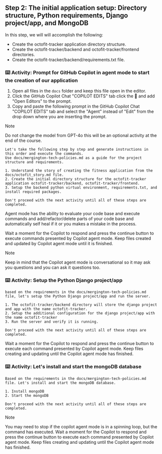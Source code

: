 ## Step 2: The initial application setup: Directory structure, Python requirements, Django project/app, and MongoDB

In this step, we will will accomplish the following:
- Create the octofit-tracker application directory structure.
- Create the octofit-tracker/backend and octofit-tracker/frontend directories.
- Create the octofit-tracker/backend/requirements.txt file. 

### :keyboard: Activity: Prompt for GitHub Copilot in agent mode to start the creation of our application

1. Open all files in the `docs` folder and keep this file open in the editor.
2. Click the GitHub Copilot Chat "COPILOT EDITS" tab click the :paperclip: and add "Open Editors" to the prompt.
3. Copy and paste the following prompt in the GitHub Copilot Chat "COPILOT EDITS" tab and select the "Agent" instead of "Edit" from the drop down where you are inserting the prompt.
>[!NOTE]
> Do not change the model from GPT-4o this will be an optional activity at the end of the course.

```text
Let's take the following step by step and generate instructions in this order and execute the commands.
Use docs/mergington-tech-policies.md as a guide for the project structure and requirements.

1. Understand the story of creating the fitness application from the docs/octofit_story.md file.
2. Create the initial directory structure for the octofit-tracker application octofit-tracker/backend, octofit-tracker/frontend.
3. Setup the backend python virtual environment, requirements.txt, and install required packages.

Don't proceed with the next activity until all of these steps are completed.
```

Agent mode has the ability to evaluate your code base and execute commands and add/refactor/delete parts of your code base and automatically self heal if it or you makes a mistake in the process.

Wait a moment for the Copilot to respond and press the continue button to execute commands presented by Copilot agent mode.
Keep files created and updated by Copilot agent mode until it is finished.

> [!NOTE]
> Keep in mind that the Copilot agent mode is conversational so it may ask you questions and you can ask it questions too.

### :keyboard: Activity: Setup the Python Django project/app

```text
based on the requirements in the docs/mergington-tech-policies.md file, let's setup the Python Django project/app and run the server.

1. The octofit-tracker/backend directory will store the django project and app with the name octofit-tracker.
2. Setup the additional configuration for the django project/app with the name octofit-tracker 
3. Run the server and verify it is running.

Don't proceed with the next activity until all of these steps are completed.
```

Wait a moment for the Copilot to respond and press the continue button to execute each command presented by Copilot agent mode.
Keep files creating and updating until the Copilot agent mode has finished.

### :keyboard: Activity: Let's install and start the mongoDB database

```text
Based on the requirements in the docs/mergington-tech-policies.md file. Let's install and start the mongoDB database.

1. Install mongoDB 
2. Start the mongoDB 

Don't proceed with the next activity until all of these steps are completed.
```

> [!NOTE]
> You may need to stop if the copilot agent mode is in a spinning loop, but the command has executed.
Wait a moment for the Copilot to respond and press the continue button to execute each command presented by Copilot agent mode.
Keep files creating and updating until the Copilot agent mode has finished.
